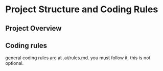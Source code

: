 # Project Structure and Coding Rules

## Project Overview

## Coding rules

general coding rules are at .ai/rules.md. you must follow it. this is not optional.